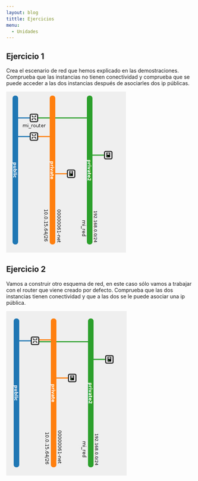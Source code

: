 ```yaml
---
layout: blog
tittle: Ejercicios
menu:
  - Unidades
---
```

## Ejercicio 1

Crea el escenario de red que hemos explicado en las demostraciones. Comprueba que las instancias no tienen conectividad y comprueba que se puede acceder a las dos instancias después de asociarles dos ip públicas.

![red](img/red3.png)

## Ejercicio 2

 Vamos a construir otro esquema de red, en este caso sólo vamos a trabajar con el router que viene creado por defecto. Comprueba que las dos instancias tienen conectividad y que a las dos se le puede asociar una ip pública.

![red](img/red2.png)